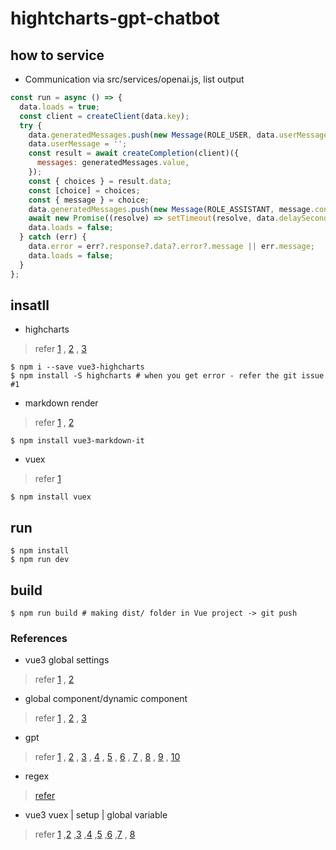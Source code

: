 # hightcharts-gpt-chatbot

## how to service
- Communication via src/services/openai.js, list output
```javascript
const run = async () => {
  data.loads = true;
  const client = createClient(data.key);
  try {
    data.generatedMessages.push(new Message(ROLE_USER, data.userMessage));
    data.userMessage = '';
    const result = await createCompletion(client)({
      messages: generatedMessages.value,
    });
    const { choices } = result.data;
    const [choice] = choices;
    const { message } = choice;
    data.generatedMessages.push(new Message(ROLE_ASSISTANT, message.content));
    await new Promise((resolve) => setTimeout(resolve, data.delaySeconds * 100));
    data.loads = false;
  } catch (err) {
    data.error = err?.response?.data?.error?.message || err.message;
    data.loads = false;
  }
};
```

## insatll
- highcharts
> refer [1](https://smithalan92.github.io/vue3-highcharts/)
, [2](https://github.com/smithalan92/vue3-highcharts/blob/master/demo/src/main.js)
, [3](https://www.npmjs.com/package/@adrianbrs/vue3-highcharts)
```shell
$ npm i --save vue3-highcharts
$ npm install -S highcharts # when you get error - refer the git issue #1
```

- markdown render
> refer [1](https://morioh.com/p/2d2ee277892c)
, [2](https://janguillermo.github.io/vue3-markdown-it/?ref=morioh.com&utm_source=morioh.com)
```shell
$ npm install vue3-markdown-it
```

- vuex
> refer [1](https://stackblitz.com/edit/vue3-vuex-mapgetters-namespaced-module?file=src%2Fmain.ts)
```shell
$ npm install vuex
```

## run
```shell
$ npm install
$ npm run dev
```

## build
```shell
$ npm run build # making dist/ folder in Vue project -> git push
```

### References
- vue3 global settings
> refer [1](https://kyounghwan01.github.io/blog/Vue/vue3/global-state/#composition-api%E1%84%85%E1%85%A9-%E1%84%80%E1%85%B3%E1%86%AF%E1%84%85%E1%85%A9%E1%84%87%E1%85%A5%E1%86%AF-%E1%84%87%E1%85%A7%E1%86%AB%E1%84%89%E1%85%AE-%E1%84%89%E1%85%A1%E1%84%8B%E1%85%AD%E1%86%BC%E1%84%92%E1%85%A1%E1%84%80%E1%85%B5)
, [2](https://kkh0977.tistory.com/1954)
- global component/dynamic component
> refer [1](https://velog.io/@byunghun-jake/Vue-%EC%BB%B4%ED%8F%AC%EB%84%8C%ED%8A%B8-%EC%A0%84%EC%97%AD%EB%93%B1%EB%A1%9D)
, [2](https://empty-castle.tistory.com/3)
, [3](https://mine-it-record.tistory.com/350)
- gpt
> refer [1](https://www.visionboy.me/815)
, [2](https://velog.io/@g_c0916/%ED%86%A0%EC%9D%B4-%ED%94%84%EB%A1%9C%EC%A0%9D%ED%8A%B8-chat-GPT-API)
, [3](https://re-hwi.tistory.com/121)
, [4](https://velog.io/@bk87/GPT%EB%A5%BC-%EC%9D%B4%EC%9A%A9%ED%95%98%EC%97%AC-QnA-%EC%B1%97%EB%B4%87-%EB%A7%8C%EB%93%A4%EA%B8%B0)
, [5](https://welcometodannas.tistory.com/69)
, [6](https://donny00.tistory.com/33)
, [7](https://github.com/tmdgusya/study-english-with-gpt)
, [8](https://techbukket.com/blog/chatgpt-api-javascript)
, [9](https://passwd.tistory.com/entry/Python-OpenAI-API-%EC%82%AC%EC%9A%A9%ED%95%98%EA%B8%B0)
, [10](https://passwd.tistory.com/entry/Python-OpenAI-API-%EC%82%AC%EC%9A%A9%ED%95%98%EA%B8%B0)
- regex
> [refer](https://dmstjq92.medium.com/%EC%A0%95%EA%B7%9C%EC%8B%9D-%EC%A4%84%EB%B0%94%EA%BF%88-%ED%8F%AC%ED%95%A8-%EB%AA%A8%EB%93%A0-%EB%AC%B8%EC%9E%90-%EC%9D%BC%EC%B9%98-js%EC%86%8D%EC%84%B1%EA%B2%80%EC%83%89-%ED%85%8C%ED%81%AC%EB%8B%89-f70c1432a33f)
- vue3 vuex | setup | global variable
> refer [1](https://kkh0977.tistory.com/1955)
,[2](https://kyounghwan01.github.io/Vue/vue3/composition-api-vuex/#%EC%A0%84%EC%97%AD-action-mutation-%EC%8B%A4%ED%96%89)
,[3](https://stackblitz.com/edit/vue3-vuex-mapgetters-namespaced-module?file=src%2FApp.vue)
,[4](https://kyounghwan01.github.io/blog/Vue/vue3/global-state/#composition-api%E1%84%85%E1%85%A9-%E1%84%80%E1%85%B3%E1%86%AF%E1%84%85%E1%85%A9%E1%84%87%E1%85%A5%E1%86%AF-%E1%84%87%E1%85%A7%E1%86%AB%E1%84%89%E1%85%AE-%E1%84%89%E1%85%A1%E1%84%8B%E1%85%AD%E1%86%BC%E1%84%92%E1%85%A1%E1%84%80%E1%85%B5)
,[5](https://vuex.vuejs.org/guide/modules.html#module-reuse)
,[6](https://velog.io/@rachaen/Vuex4-modules-Vue3-store-%EB%AA%A8%EB%93%88%ED%99%94-%EC%8B%9C%ED%82%A4%EA%B8%B0)
,[7](https://velog.io/@oneook/Vuex%EC%99%80-%ED%95%A8%EA%BB%98-%EC%8B%9C%EC%9E%91%ED%95%98%EB%8A%94-%EC%A0%84%EC%97%AD-%EC%83%81%ED%83%9C-%EA%B4%80%EB%A6%AC)
, [8](https://shifeed.tistory.com/entry/vue2-vue3-created-setup-%EB%B9%84%EA%B5%90)